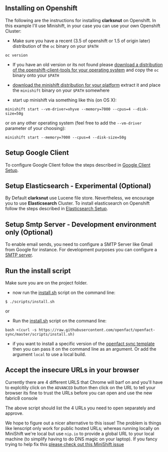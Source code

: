 ## Installing on Openshift

The following are the instructions for installing **clarksnut** on Openshift. In this example I'll use Minishift, in your case you can use your own Openshift Cluster:


* Make sure you have a recent (3.5 of openshift or 1.5 of origin later) distribution of the `oc` binary on your `$PATH`
```
oc version
```
* If you have an old version or its not found please [download a distribution of the openshift-client-tools for your operating system](https://github.com/openshift/origin/releases/latest/) and copy the `oc` binary onto your `$PATH`

* [download the minishift distribution for your platform](https://github.com/minishift/minishift/releases) extract it and place the `minishift` binary on your `$PATH` somewhere
* start up minishift via something like this (on OS X):

```
minishift start --vm-driver=xhyve --memory=7000 --cpus=4 --disk-size=50g
```
or on any other operating system (feel free to add the `--vm-driver` parameter of your choosing):

```
minishift start --memory=7000 --cpus=4 --disk-size=50g
```

## Setup Google Client
To configure Google Client follow the steps described in [Google Client Setup](https://github.com/openfact/openfact-sync/blob/master/docs/openshift_google_client.md).

## Setup Elasticsearch - Experimental (Optional)
By Default **clarksnut** use Lucene file store. Nevertheless, we encourage you to use **Elasticsearch** Cluster. To install elasticsearch on Openshift follow the steps described in [Elasticsearch Setup](https://github.com/openfact/openfact-sync/blob/master/docs/openshift_elasticsearch.md). 

## Setup Smtp Server - Development environment only (Optional)
To enable email sends, you need to configure a SMTP Server like Gmail from Google for instance. For development purposes you can configure a [SMTP server](https://github.com/openfact/openfact-sync/blob/master/docs/openshift_smtp_server.md).


## Run the install script
Make sure you are on the project folder.

* now run the [install.sh](https://raw.githubusercontent.com/openfact/openfact-sync/master/scripts/install.sh) script on the command line:

```
$ ./scripts/install.sh
```

or

* Run the [install.sh](https://raw.githubusercontent.com/openfact/openfact-sync/master/scripts/install.sh) script on the command line:

```
bash <(curl -s https://raw.githubusercontent.com/openfact/openfact-sync/master/scripts/install.sh)
```

* if you want to install a specific version of the [openfact sync template](http://central.maven.org/maven2/io/openfact/platform/packages/openfact-system/) then you can pass it on the command line as an argument. Or add the argument `local` to use a local build.


## Accept the insecure URLs in your browser

Currently there are 4 different URLS that Chrome will barf on and you'll have to explcitily click on the `ADVANCED` button then click on the URL to tell your browser its fine to trust the URLs before you can open and use the new fabric8 console

The above script should list the 4 URLs you need to open separately and approve.

We hope to figure out a nicer alternative to this issue! The problem is things like lenscript only work for public hosted URLs; whereas running locally on MiniShift we're local but use `nip.io` to provide a global URL to your local machine (to simplify having to do DNS magic on your laptop). If you fancy trying to help fix this [please check out this MiniShift issue](https://github.com/minishift/minishift/issues/1031)
